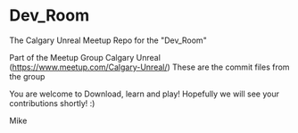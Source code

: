 # Dev_Room
The Calgary Unreal Meetup Repo for the "Dev_Room" 

Part of the Meetup Group Calgary Unreal (https://www.meetup.com/Calgary-Unreal/)
These are the commit files from the group

You are welcome to Download, learn and play! 
Hopefully we will see your contributions shortly! :)

Mike
